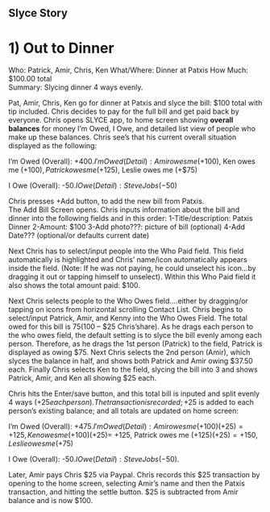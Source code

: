 ## Slyce Story

# 1) Out to Dinner

Who:  Patrick, Amir, Chris, Ken
What/Where:  Dinner at Patxis
How Much: $100.00 total    
Summary:  Slycing dinner 4 ways evenly.

Pat, Amir, Chris, Ken go for dinner at Patxis and slyce the bill: $100 total with tip included.  Chris decides to pay for the full bill and get paid back by everyone. Chris opens SLYCE app, to home screen showing **overall balances** for money I’m Owed, I Owe, and detailed list view of people who make up these balances.  Chris see’s that his current overall situation displayed as the following:  

I’m Owed (Overall):  +$400.  
I'm Owed (Detail):  Amir owes me (+$100),  Ken owes me (+$100),  Patrick owes me  (+$125),  Leslie owes me (+$75)	

I Owe (Overall):  -$50.
I Owe (Detail):  Steve Jobs (-$50)

Chris presses +Add button, to add the new bill from Patxis.  
The Add Bill Screen opens.  Chris inputs information about the bill and dinner into the following fields and in this order:
1-Title/description:  Patxis Dinner
2-Amount:  $100
3-Add photo???:  picture of bill (optional)
4-Add Date??? (optional/or defaults current date)

Next Chris has to select/input people into the Who Paid field.  This field automatically is highlighted and Chris’ name/icon automatically appears inside the field.  (Note: If he was not paying, he could unselect his icon…by dragging it out or tapping himself to unselect).  Within this Who Paid field it also shows the total amount paid: $100. 

Next Chris selects people to the Who Owes field….either by dragging/or tapping on icons from horizontal scrolling Contact List.  Chris begins to select/input Patrick, Amir, and Kenny into the Who Owes Field.  The total owed for this bill is $75 ($100 – $25 Chris’share).   As he drags each person to the who owes field, the default setting is to slyce the bill evenly among each person.  Therefore, as he drags the 1st person (Patrick) to the field, Patrick is displayed as owing $75.  Next Chris selects the 2nd person (Amir), which slyces the balance in half, and shows both Patrick and Amir owing $37.50 each.  Finally Chris selects Ken to the field, slycing the bill into 3 and shows Patrick, Amir, and Ken all showing $25 each.  

Chris hits the Enter/save button, and this total bill is inputed and split evenly 4 ways (+$25 each person).  The transaction is recorded; +$25 is added to each person’s existing balance; and all totals are updated on home screen: 

I’m Owed (Overall):  +$475.
I'm Owed (Detail):  Amir owes me (+$100)(+$25 )= +125,  Ken owes me (+$100)(+25)= +125,  Patrick owes me (+$125)(+25)= +150,  
Leslie owes me (+$75)	

I Owe (Overall):  -$50.
I Owe (Detail):  Steve Jobs (-$50).

Later, Amir pays Chris $25 via Paypal.  Chris records this $25 transaction by opening to the home screen, selecting Amir’s name and then the Patxis transaction, and hitting the settle button.  $25 is subtracted from Amir balance and is now $100. 

